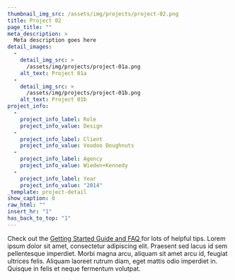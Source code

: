 ```yaml
---
thumbnail_img_src: /assets/img/projects/project-02.png
title: Project 02
page_title: ""
meta_description: >
  Meta description goes here
detail_images:
  - 
    detail_img_src: >
      /assets/img/projects/project-01a.png
    alt_text: Project 01a
  - 
    detail_img_src: >
      /assets/img/projects/project-01b.png
    alt_text: Project 01b
project_info:
  - 
    project_info_label: Role
    project_info_value: Design
  - 
    project_info_label: Client
    project_info_value: Voodoo Doughnuts
  - 
    project_info_label: Agency
    project_info_value: Wieden+Kennedy
  - 
    project_info_label: Year
    project_info_value: "2014"
_template: project-detail
show_caption: 0
raw_html: ""
insert_hr: "1"
has_back_to_top: "1"
---
```

Check out the <a href="http://www.typeandgrids.com/support" target="_blank">Getting Started Guide and FAQ <i class="fa fa-external-link"></i></a> for lots of helpful tips. Lorem ipsum dolor sit amet, consectetur adipiscing elit. Praesent sed lacus id sem pellentesque imperdiet. Morbi magna arcu, aliquam sit amet arcu id, feugiat ultrices felis. Aliquam laoreet rutrum diam, eget mattis odio imperdiet in. Quisque in felis et neque fermentum volutpat.